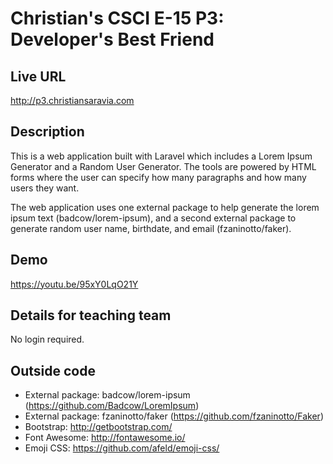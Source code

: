 # Christian's CSCI E-15 P3: Developer's Best Friend

## Live URL
<http://p3.christiansaravia.com>

## Description
This is a web application built with Laravel which includes a Lorem Ipsum Generator and a Random User Generator. The tools are powered by HTML forms where the user can specify how many paragraphs and how many users they want.

The web application uses one external package to help generate the lorem ipsum text (badcow/lorem-ipsum), and a second external package to generate random user name, birthdate, and email (fzaninotto/faker).

## Demo
<https://youtu.be/95xY0LqO21Y>

## Details for teaching team
No login required.

## Outside code
* External package: badcow/lorem-ipsum (https://github.com/Badcow/LoremIpsum)
* External package: fzaninotto/faker (https://github.com/fzaninotto/Faker)
* Bootstrap: http://getbootstrap.com/
* Font Awesome: http://fontawesome.io/
* Emoji CSS: https://github.com/afeld/emoji-css/
